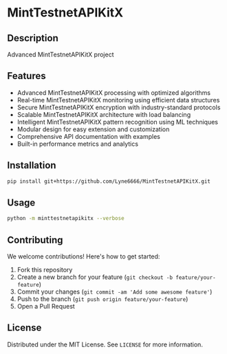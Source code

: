 # MintTestnetAPIKitX

## Description

Advanced MintTestnetAPIKitX project

## Features

- Advanced MintTestnetAPIKitX processing with optimized algorithms
- Real-time MintTestnetAPIKitX monitoring using efficient data structures
- Secure MintTestnetAPIKitX encryption with industry-standard protocols
- Scalable MintTestnetAPIKitX architecture with load balancing
- Intelligent MintTestnetAPIKitX pattern recognition using ML techniques
- Modular design for easy extension and customization
- Comprehensive API documentation with examples
- Built-in performance metrics and analytics
## Installation

```bash
pip install git+https://github.com/Lyne6666/MintTestnetAPIKitX.git
```

## Usage

```bash
python -m minttestnetapikitx --verbose
```

## Contributing

We welcome contributions! Here's how to get started:

1. Fork this repository
2. Create a new branch for your feature (`git checkout -b feature/your-feature`)
3. Commit your changes (`git commit -am 'Add some awesome feature'`)
4. Push to the branch (`git push origin feature/your-feature`)
5. Open a Pull Request

## License

Distributed under the MIT License. See `LICENSE` for more information.
